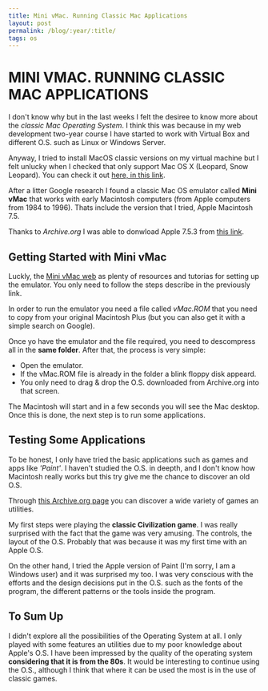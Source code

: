```yaml
---
title: Mini vMac. Running Classic Mac Applications
layout: post
permalink: /blog/:year/:title/
tags: os
---
```


# MINI VMAC. RUNNING CLASSIC MAC APPLICATIONS

I don't know why but in the last weeks I felt the desiree to know more about the _classic Mac Operating System_. I think this was because in my web development two-year course I have started to work with Virtual Box and different O.S. such as Linux or Windows Server.

Anyway, I tried to install MacOS classic versions on my virtual machine but I felt unlucky when I checked that only support Mac OS X (Leopard, Snow Leopard). You can check it out [here, in this link](https://www.virtualbox.org/wiki/Guest_OSes).

After a litter Google research I found a classic Mac OS emulator called **Mini vMac** that works with early Macintosh computers (from Apple computers from 1984 to 1996). Thats include the version that I tried, Apple Macintosh 7.5.

Thanks to _Archive.org_ I was able to donwload Apple 7.5.3 from [this link](https://archive.org/details/AppleMacintoshSystem753).

## Getting Started with Mini vMac

Luckly, the [Mini vMac web](https://www.gryphel.com/c/minivmac/start.html) as plenty of resources and tutorias for setting up the emulator. You only need to follow the steps describe in the previously link.

In order to run the emulator you need a file called _vMac.ROM_ that you need to copy from your original Macintosh Plus (but you can also get it with a simple search on Google).

Once yo have the emulator and the file required, you need to descompress all in the **same folder**. After that, the process is very simple:

- Open the emulator.
- If the vMac.ROM file is already in the folder a blink floppy disk appeard.
- You only need to drag & drop the O.S. downloaded from Archive.org into that screen.

The Macintosh will start and in a few seconds you will see the Mac desktop. Once this is done, the next step is to run some applications.

## Testing Some Applications

To be honest, I only have tried the basic applications such as games and apps like _'Paint'_. I haven't studied the O.S. in deepth, and I don't know how Macintosh really works but this try give me the chance to discover an old O.S.

Through [this Archive.org page](https://archive.org/details/softwarelibrary_mac) you can discover a wide variety of games an utilities.

My first steps were playing the **classic Civilization game**. I was really surprised with the fact that the game was very amusing. The controls, the layout of the O.S. Probably that was because it was my first time with an Apple O.S.

On the other hand, I tried the Apple version of Paint (I'm sorry, I am a Windows user) and it was surprised my too. I was very conscious with the efforts and the design decisions put in the O.S. such as the fonts of the program, the different patterns or the tools inside the program.

## To Sum Up

I didn't explore all the possibilities of the Operating System at all. I only played with some features an utilities due to my poor knowledge about Apple's O.S. I have been impressed by the quality of the operating system **considering that it is from the 80s**. It would be interesting to continue using the O.S., although I think that where it can be used the most is in the use of classic games.
